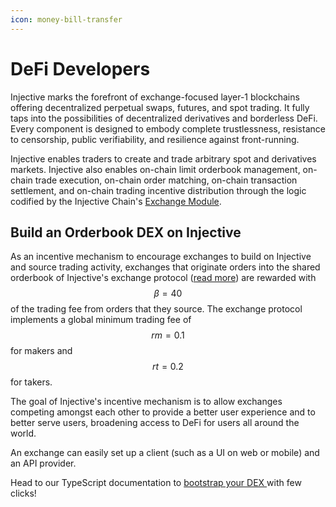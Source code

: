 ```yaml
---
icon: money-bill-transfer
---
```


# DeFi Developers

Injective marks the forefront of exchange-focused layer-1 blockchains offering decentralized perpetual swaps, futures, and spot trading. It fully taps into the possibilities of decentralized derivatives and borderless DeFi. Every component is designed to embody complete trustlessness, resistance to censorship, public verifiability, and resilience against front-running.

Injective enables traders to create and trade arbitrary spot and derivatives markets. Injective also enables on-chain limit orderbook management, on-chain trade execution, on-chain order matching, on-chain transaction settlement, and on-chain trading incentive distribution through the logic codified by the Injective Chain's [Exchange Module](../developers-native/injective/exchange/).

## Build an Orderbook DEX on Injective

As an incentive mechanism to encourage exchanges to build on Injective and source trading activity, exchanges that originate orders into the shared orderbook of Injective's exchange protocol ([read more](../developers-native/injective/exchange/)) are rewarded with $$β=40%β=40%$$ of the trading fee from orders that they source. The exchange protocol implements a global minimum trading fee of $$rm=0.1%rm​=0.1%$$ for makers and $$rt=0.2%rt​=0.2%$$ for takers.

The goal of Injective's incentive mechanism is to allow exchanges competing amongst each other to provide a better user experience and to better serve users, broadening access to DeFi for users all around the world.

An exchange can easily set up a client (such as a UI on web or mobile) and an API provider.

Head to our TypeScript documentation to [bootstrap your DEX ](https://docs.ts.injective.network/building-dapps/dapps-examples/dex)with few clicks!
